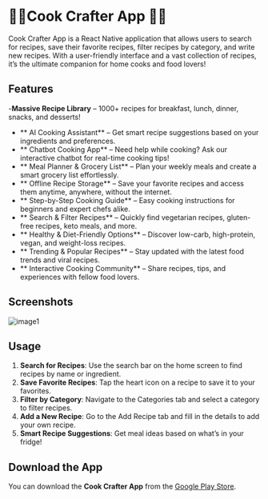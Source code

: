 # 🍴🥣Cook Crafter App 🍕😋

Cook Crafter App is a React Native application that allows users to search for recipes, save their favorite recipes, filter recipes by category, and write new recipes. With a user-friendly interface and a vast collection of recipes, it’s the ultimate companion for home cooks and food lovers!

## Features

-**Massive Recipe Library** – 1000+ recipes for breakfast, lunch, dinner, snacks, and desserts!
- ** AI Cooking Assistant** – Get smart recipe suggestions based on your ingredients and preferences.
- ** Chatbot Cooking App** – Need help while cooking? Ask our interactive chatbot for real-time cooking tips!
- ** Meal Planner & Grocery List** – Plan your weekly meals and create a smart grocery list effortlessly.
- ** Offline Recipe Storage** – Save your favorite recipes and access them anytime, anywhere, without the internet.
- ** Step-by-Step Cooking Guide** – Easy cooking instructions for beginners and expert chefs alike.
- ** Search & Filter Recipes** – Quickly find vegetarian recipes, gluten-free recipes, keto meals, and more.
- ** Healthy & Diet-Friendly Options** – Discover low-carb, high-protein, vegan, and weight-loss recipes.
- ** Trending & Popular Recipes** – Stay updated with the latest food trends and viral recipes.
- ** Interactive Cooking Community** – Share recipes, tips, and experiences with fellow food lovers.



## Screenshots

![image1](https://github.com/user-attachments/assets/11eb980f-7724-492b-a63e-019a49386371)


## Usage

1. **Search for Recipes**: Use the search bar on the home screen to find recipes by name or ingredient.
2. **Save Favorite Recipes**: Tap the heart icon on a recipe to save it to your favorites.
3. **Filter by Category**: Navigate to the Categories tab and select a category to filter recipes.
4. **Add a New Recipe**: Go to the Add Recipe tab and fill in the details to add your own recipe.
5. **Smart Recipe Suggestions**: Get meal ideas based on what’s in your fridge!

## Download the App

You can download the **Cook Crafter App** from the [Google Play Store](https://play.google.com/store/apps/details?id=com.cookcrafter.recipe).

